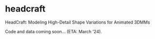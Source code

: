 # headcraft
HeadCraft: Modeling High-Detail Shape Variations for Animated 3DMMs

Code and data coming soon... (ETA: March '24).
